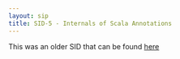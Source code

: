 ```yaml
---
layout: sip
title: SID-5 - Internals of Scala Annotations
---
```


This was an older SID that can be found [here](http://www.scala-lang.org/sid/5)